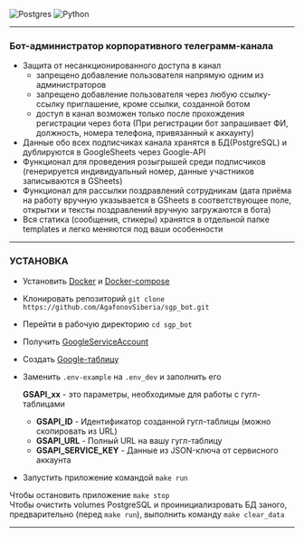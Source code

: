 ![Postgres](https://img.shields.io/badge/postgres-%23316192.svg?style=for-the-badge&logo=postgresql&logoColor=white)
![Python](https://img.shields.io/badge/python-3670A0?style=for-the-badge&logo=python&logoColor=ffdd54)

________________________________________________________________
### Бот-администратор корпоративного телеграмм-канала
* Защита от несанкционированного доступа в канал
  - запрещено добавление пользователя напрямую одним из администраторов
  - запрещено добавление пользователя через любую ссылку-ссылку приглашение, кроме ссылки, созданной ботом
  - доступ в канал возможен только после прохождения регистрации через бота (При регистрации бот запрашивает ФИ, должность, номера телефона, привязанный к аккаунту)
* Данные обо всех подписчиках канала хранятся в БД(PostgreSQL) и дублируются в GoogleSheets через Google-API
* Функционал для проведения розыгрышей среди подписчиков (генерируется индивидуальный номер, данные участников записываются в GSheets)
* Функционал для рассылки поздравлений сотрудникам (дата приёма на работу вручную указывается в GSheets в соответствующее поле, открытки и тексты поздравлений вручную загружаются в бота)
* Вся статика (сообщения, стикеры) хранятся в отдельной папке templates и легко меняются под ваши особенности


________________________________________________________________
### УСТАНОВКА
- Установить <a href="https://docs.docker.com/">Docker</a> и <a href="https://docs.docker.com/compose/">Docker-compose</a>
- Клонировать репозиторий `git clone https://github.com/AgafonovSiberia/sgp_bot.git`
- Перейти в рабочую директорию <code>cd sgp_bot</code>
- Получить [GoogleServiceAccount](https://docs.gspread.org/en/latest/oauth2.html)
- Создать [Google-таблицу](https://www.google.ru/intl/ru/sheets/about/)
- Заменить <code>.env-example</code> на <code>.env_dev</code> и заполнить его

  **GSAPI_xx** - это параметры, необходимые для работы с гугл-таблицами
  * **GSAPI_ID** - Идентификатор созданной гугл-таблицы (можно скопировать из URL)
  * **GSAPI_URL** - Полный URL на вашу гугл-таблицу
  * **GSAPI_SERVICE_KEY** - Данные из JSON-ключа от сервисного аккаунта
- Запустить приложение командой <code>make run</code>

Чтобы остановить приложение <code>make stop</code>
<br>
Чтобы очистить volumes PostgreSQL и проинициализровать БД заного, предварительно (перед <code>make run</code>), выполнить команду <code>make clear_data</code>

________________________________________________________________

